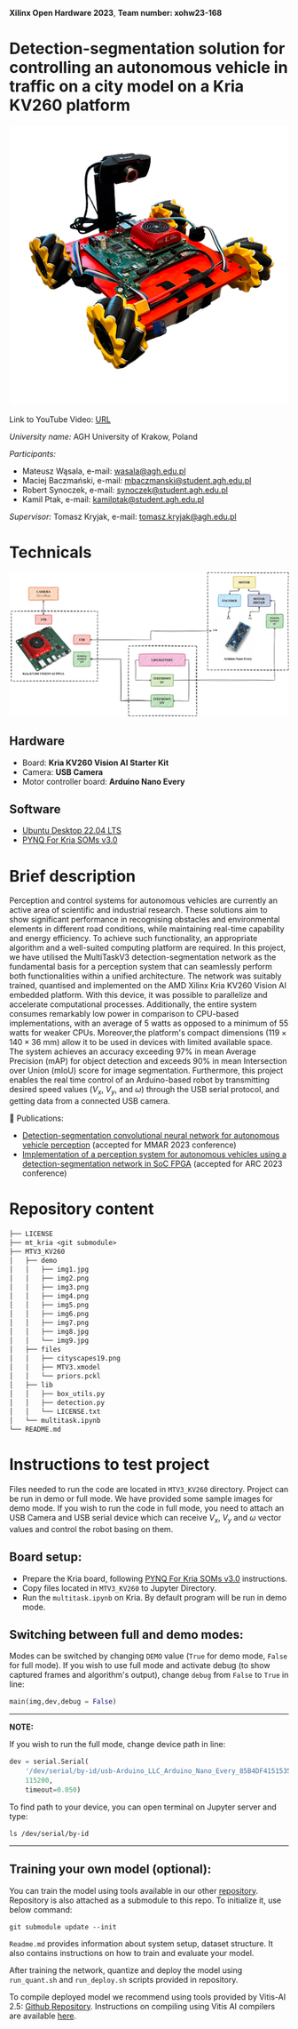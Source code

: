 **Xilinx Open Hardware 2023**, **Team number: xohw23-168**

# **Detection-segmentation solution for controlling an autonomous vehicle in traffic on a city model on a Kria KV260 platform**

![Robot image](readme_files/robot.png)

Link to YouTube Video: [URL](https://www.youtube.com/watch?v=jcy8SNEq1vc)

*University name:* AGH University of Krakow, Poland

*Participants:* 
* Mateusz Wąsala, e-mail: wasala@agh.edu.pl
* Maciej Baczmański, e-mail: mbaczmanski@student.agh.edu.pl
* Robert Synoczek, e-mail: synoczek@student.agh.edu.pl
* Kamil Ptak, e-mail: kamilptak@student.agh.edu.pl

*Supervisor:* Tomasz Kryjak, e-mail: tomasz.kryjak@agh.edu.pl

 
# Technicals

![Technical diagram](readme_files/technical_diagram.png)

## Hardware
* Board: **Kria KV260 Vision AI Starter Kit**
* Camera:  **USB Camera**
* Motor controller board: **Arduino Nano Every**

## Software
* [Ubuntu Desktop 22.04 LTS](https://ubuntu.com/download/amd-xilinx)
* [PYNQ For Kria SOMs v3.0](https://github.com/Xilinx/Kria-PYNQ)


# Brief description

Perception and control systems for autonomous vehicles are currently an active area of scientific and industrial research. These solutions aim to show significant performance in recognising obstacles and environmental elements in different road conditions, while maintaining real-time capability and energy efficiency. To achieve such functionality, an appropriate algorithm and a well-suited computing platform are required. In this project, we have utilised the MultiTaskV3 detection-segmentation network as the fundamental basis for a perception system that can seamlessly perform both functionalities within a unified architecture. The network was suitably trained, quantised and implemented on the AMD Xilinx Kria KV260 Vision AI embedded platform. With this device, it was possible to parallelize and accelerate computational processes. Additionally, the entire system consumes remarkably low power in comparison to CPU-based implementations, with an average of 5 watts as opposed to a minimum of 55 watts for weaker CPUs. Moreover,the platform's compact dimensions ($119 \times 140 \times 36$ mm) allow it to be used in devices with limited available space. The system achieves an accuracy exceeding 97% in mean Average Precision (mAP) for object detection and exceeds 90% in mean Intersection over Union (mIoU) score for image segmentation. Furthermore, this project enables the real time control of an Arduino-based robot by transmitting desired speed values ($V_x$, $V_y$, and $\omega$) through the USB serial protocol, and getting data from a connected USB camera.


:green_book: Publications:
* [Detection-segmentation convolutional neural network for autonomous vehicle perception](readme_files/Detection_segmentation_convolutional_neural_network_for_autonomous_vehicle_perception.pdf) (accepted for MMAR 2023 conference)
* [Implementation of a perception system for autonomous vehicles using a detection-segmentation network in SoC FPGA](readme_files/Implementation_of_a_perception_system_for_autonomous_vehicles_using_a_detection_segmentation_network_in_SoC_FPGA.pdf) (accepted for ARC 2023 conference)

# Repository content

```
├── LICENSE
├── mt_kria <git submodule>
├── MTV3_KV260
│   ├── demo
│   │   ├── img1.jpg
│   │   ├── img2.png
│   │   ├── img3.png
│   │   ├── img4.png
│   │   ├── img5.png
│   │   ├── img6.png
│   │   ├── img7.png
│   │   ├── img8.jpg
│   │   └── img9.jpg
│   ├── files
│   │   ├── cityscapes19.png
│   │   ├── MTV3.xmodel
│   │   └── priors.pckl
│   ├── lib
│   │   ├── box_utils.py
│   │   ├── detection.py
│   │   └── LICENSE.txt
│   └── multitask.ipynb
└── README.md
```

# Instructions to test project

Files needed to run the code are located in `MTV3_KV260` directory.
Project can be run in demo or full mode.
We have provided some sample images for demo mode.
If you wish to run the code in full mode, you need to attach an USB Camera and USB serial device which can receive $V_x$, $V_y$ and $\omega$ vector values and control the robot basing on them.


## Board setup:

* Prepare the Kria board, following [PYNQ For Kria SOMs v3.0](https://github.com/Xilinx/Kria-PYNQ) instructions.
* Copy files located in `MTV3_KV260` to Jupyter Directory.
* Run the `multitask.ipynb` on Kria.
By default program will be run in demo mode.

## Switching between full and demo modes:

Modes can be switched by changing `DEMO` value (`True` for demo mode, `False` for full mode).
If you wish to use full mode and activate debug (to show captured frames and algorithm's output),
change `debug` from `False` to `True` in line:

```python
main(img,dev,debug = False)
```

---
**NOTE:**

If you wish to run the full mode, change device path in line:
```python
dev = serial.Serial(
    '/dev/serial/by-id/usb-Arduino_LLC_Arduino_Nano_Every_85B4DF415153543553202020FF190F4E-if00',
    115200,
    timeout=0.050)
```
To find path to your device, you can open terminal on Jupyter server and type:
```
ls /dev/serial/by-id
```
---

## Training your own model (optional):

You can train the model using tools available in our other [repository](https://github.com/vision-agh/mt_kria).
Repository is also attached as a submodule to this repo.
To initialize it, use below command:
```
git submodule update --init
```
`Readme.md` provides information about system setup, dataset structure.
It also contains instructions on how to train and evaluate your model.

After training the network, quantize and deploy the model using `run_quant.sh` and `run_deploy.sh` scripts provided in repository.

To compile deployed model we recommend using tools provided by Vitis-AI 2.5: [Github Repository](https://github.com/Xilinx/Vitis-AI/tree/v2.5).
Instructions on compiling using Vitis AI compilers are available [here](https://docs.xilinx.com/r/2.5-English/ug1414-vitis-ai/Compiling-the-Model?tocId=pk2CRNNuSPB2B~TZHyOGgQ).
